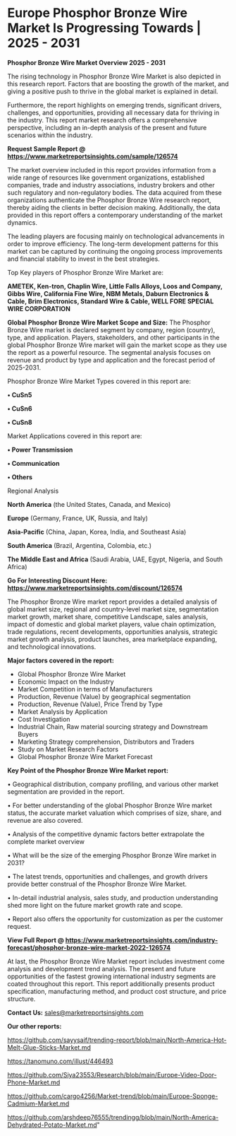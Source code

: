 # Europe Phosphor Bronze Wire Market Is Progressing Towards | 2025 - 2031

<Strong> Phosphor Bronze Wire Market Overview 2025 - 2031</strong>

The rising technology in Phosphor Bronze Wire Market is also depicted in this research report. Factors that are boosting the growth of the market, and giving a positive push to thrive in the global market is explained in detail.

Furthermore, the report highlights on emerging trends, significant drivers, challenges, and opportunities, providing all necessary data for thriving in the industry. This report market research offers a comprehensive perspective, including an in-depth analysis of the present and future scenarios within the industry.

<strong>Request Sample Report @ <a href=https://www.marketreportsinsights.com/sample/126574>https://www.marketreportsinsights.com/sample/126574</a></strong>

The market overview included in this report provides information from a wide range of resources like government organizations, established companies, trade and industry associations, industry brokers and other such regulatory and non-regulatory bodies. The data acquired from these organizations authenticate the Phosphor Bronze Wire research report, thereby aiding the clients in better decision making. Additionally, the data provided in this report offers a contemporary understanding of the market dynamics.

The leading players are focusing mainly on technological advancements in order to improve efficiency. The long-term development patterns for this market can be captured by continuing the ongoing process improvements and financial stability to invest in the best strategies.

Top Key players of Phosphor Bronze Wire Market are:

<strong>AMETEK, Ken-tron, Chaplin Wire, Little Falls Alloys, Loos and Company, Gibbs Wire, California Fine Wire, NBM Metals, Daburn Electronics & Cable, Brim Electronics, Standard Wire & Cable, WELL FORE SPECIAL WIRE CORPORATION</strong>

<strong><b>Global Phosphor Bronze Wire Market Scope and Size:</b></strong>
The Phosphor Bronze Wire market is declared segment by company, region (country), type, and application. Players, stakeholders, and other participants in the global Phosphor Bronze Wire market will gain the market scope as they use the report as a powerful resource. The segmental analysis focuses on revenue and product by type and application and the forecast period of 2025-2031.

Phosphor Bronze Wire Market Types covered in this report are:

<strong>• CuSn5

• CuSn6

• CuSn8</strong>

Market Applications covered in this report are:

<strong>• Power Transmission

• Communication

• Others</strong> 

Regional Analysis

<strong>North America</strong> (the United States, Canada, and Mexico)

<strong>Europe</strong> (Germany, France, UK, Russia, and Italy)

<strong>Asia-Pacific</strong> (China, Japan, Korea, India, and Southeast Asia)

<strong>South America</strong> (Brazil, Argentina, Colombia, etc.)

<strong>The Middle East and Africa</strong> (Saudi Arabia, UAE, Egypt, Nigeria, and South Africa)

<strong>Go For Interesting Discount Here: <a href=https://www.marketreportsinsights.com/discount/126574>https://www.marketreportsinsights.com/discount/126574</a></strong>

The Phosphor Bronze Wire market report provides a detailed analysis of global market size, regional and country-level market size, segmentation market growth, market share, competitive Landscape, sales analysis, impact of domestic and global market players, value chain optimization, trade regulations, recent developments, opportunities analysis, strategic market growth analysis, product launches, area marketplace expanding, and technological innovations.

<strong><b>Major factors covered in the report:</b></strong>
<ul>
  <li>Global Phosphor Bronze Wire Market </li>
  <li>Economic Impact on the Industry</li>
  <li>Market Competition in terms of Manufacturers</li>
  <li>Production, Revenue (Value) by geographical segmentation</li>
  <li>Production, Revenue (Value), Price Trend by Type</li>
  <li>Market Analysis by Application</li>
  <li>Cost Investigation</li>
  <li>Industrial Chain, Raw material sourcing strategy and Downstream Buyers</li>
  <li>Marketing Strategy comprehension, Distributors and Traders</li>
  <li>Study on Market Research Factors</li>
  <li>Global Phosphor Bronze Wire Market Forecast</li>
</ul>

<strong><b>Key Point of the Phosphor Bronze Wire Market report:</b></strong>

• Geographical distribution, company profiling, and various other market segmentation are provided in the report.

• For better understanding of the global Phosphor Bronze Wire market status, the accurate market valuation which comprises of size, share, and revenue are also covered.

• Analysis of the competitive dynamic factors better extrapolate the complete market overview

• What will be the size of the emerging Phosphor Bronze Wire market in 2031?

• The latest trends, opportunities and challenges, and growth drivers provide better construal of the Phosphor Bronze Wire Market.

• In-detail industrial analysis, sales study, and production understanding shed more light on the future market growth rate and scope.

• Report also offers the opportunity for customization as per the customer request.

<strong><b>View Full Report @ <a href=https://www.marketreportsinsights.com/industry-forecast/phosphor-bronze-wire-market-2022-126574>https://www.marketreportsinsights.com/industry-forecast/phosphor-bronze-wire-market-2022-126574</a></b></strong>


At last, the Phosphor Bronze Wire Market report includes investment come analysis and development trend analysis. The present and future opportunities of the fastest growing international industry segments are coated throughout this report. This report additionally presents product specification, manufacturing method, and product cost structure, and price structure.

<strong>Contact Us:</strong>
sales@marketreportsinsights.com

<strong>Our other reports:</strong>

<a href=https://github.com/sayysaif/trending-report/blob/main/North-America-Hot-Melt-Glue-Sticks-Market.md>https://github.com/sayysaif/trending-report/blob/main/North-America-Hot-Melt-Glue-Sticks-Market.md</a>

<a href=https://tanomuno.com/illust/446493>https://tanomuno.com/illust/446493</a>

<a href=https://github.com/Siya23553/Research/blob/main/Europe-Video-Door-Phone-Market.md>https://github.com/Siya23553/Research/blob/main/Europe-Video-Door-Phone-Market.md</a>

<a href=https://github.com/cargo4256/Market-trend/blob/main/Europe-Sponge-Cadmium-Market.md>https://github.com/cargo4256/Market-trend/blob/main/Europe-Sponge-Cadmium-Market.md</a>

<a href=https://github.com/arshdeep76555/trendingg/blob/main/North-America-Dehydrated-Potato-Market.md>https://github.com/arshdeep76555/trendingg/blob/main/North-America-Dehydrated-Potato-Market.md</a>"
